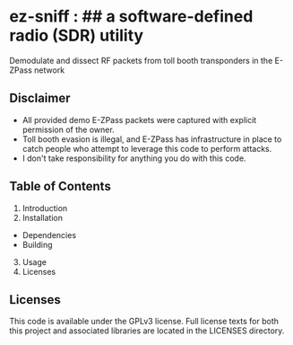 # ez-sniff : ## a software-defined radio (SDR) utility
Demodulate and dissect RF packets from toll booth transponders in the E-ZPass network

## Disclaimer
* All provided demo E-ZPass packets were captured with explicit permission of the owner.
* Toll booth evasion is illegal, and E-ZPass has infrastructure in place to catch people who attempt to leverage this code to perform attacks.
* I don't take responsibility for anything you do with this code.

## Table of Contents
1. Introduction
2. Installation
 - Dependencies
 - Building
3. Usage
4. Licenses

## Licenses
This code is available under the GPLv3 license. Full license texts for both this project and associated libraries are located in the LICENSES directory.